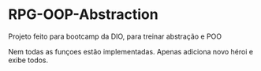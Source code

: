 # RPG-OOP-Abstraction
Projeto feito para bootcamp da DIO, para treinar abstração e POO

Nem todas as funçoes estão implementadas. Apenas adiciona novo héroi e exibe todos.
